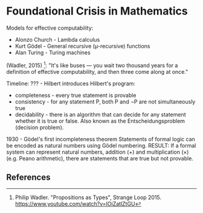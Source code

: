 # Foundational Crisis in Mathematics

Models for effective computability:

- Alonzo Church - Lambda calculus
- Kurt Go&#x308;del - General recursive (&mu;-recursive) functions
- Alan Turing - Turing machines

(Wadler, 2015) [^1]: "It's like buses &mdash; you wait two thousand years for a definition of effective computability, and then three come along at once."

Timeline:
??? - Hilbert introduces Hilbert's program:

- completeness - every true statement is provable
- consistency - for any statement P, both P and &not;P are not simultaneously true
- decidability - there is an algorithm that can decide for any statement whether it is true or false. Also known as the Entscheidungsproblem (decision problem).

1930 - Go&#x308;del's first incompleteness theorem
Statements of formal logic can be encoded as natural numbers using Go&#x308;del numbering.
RESULT: If a formal system can represent natural numbers, addition (+) and multiplication (&times;) (e.g. Peano arithmetic), there are statements that are true but not provable.

## References

[^1]: Philip Wadler. "Propositions as Types", Strange Loop 2015. <https://www.youtube.com/watch?v=IOiZatlZtGU>
